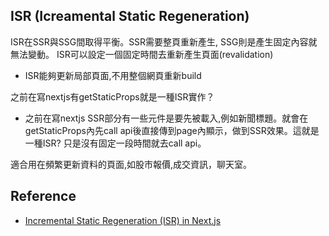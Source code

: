 ## ISR (Icreamental Static Regeneration)

ISR在SSR與SSG間取得平衡。SSR需要整頁重新產生, SSG則是產生固定內容就無法變動。
ISR可以設定一個固定時間去重新產生頁面(revalidation)
  * ISR能夠更新局部頁面,不用整個網頁重新build

之前在寫nextjs有getStaticProps就是一種ISR實作？
* 之前在寫nextjs SSR部分有一些元件是要先被載入,例如新聞標題。就會在getStaticProps內先call api後直接傳到page內顯示，做到SSR效果。這就是一種ISR? 只是沒有固定一段時間就去call api。

適合用在頻繁更新資料的頁面,如股市報價,成交資訊，聊天室。

## Reference
* [Incremental Static Regeneration (ISR) in Next.js](https://blog.openreplay.com/incremental-static-regeneration-in-nextjs/)
